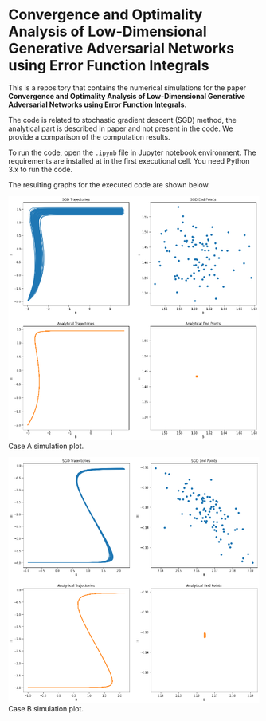 # Convergence and Optimality Analysis of Low-Dimensional Generative Adversarial Networks using Error Function Integrals

This is a repository that contains the numerical simulations for the paper
__Convergence and Optimality Analysis of Low-Dimensional Generative Adversarial Networks using Error Function Integrals__.

The code is related to stochastic gradient descent (SGD) method, the analytical part is described
in paper and not present in the code. We provide a comparison of the computation results.

To run the code, open the `.ipynb` file in Jupyter notebook environment. The requirements
are installed at in the first executional cell. You need Python 3.x to run the code.

The resulting graphs for the executed code are shown below.

![case a plot](content/case_a.png)
Case A simulation plot.

![case b plot](content/case_b.png)
Case B simulation plot.